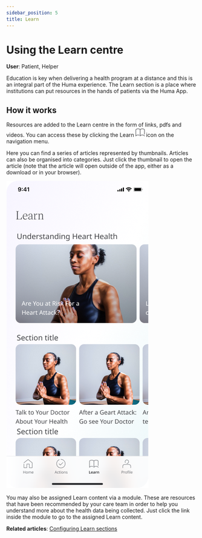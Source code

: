 ```yaml
---
sidebar_position: 5
title: Learn
---
```

# Using the Learn centre
**User**: Patient, Helper

Education is key when delivering a health program at a distance and this is an integral part of the Huma experience. The Learn section is a place where institutions can put resources in the hands of patients via the Huma App.

## How it works​

Resources are added to the Learn centre in the form of links, pdfs and videos. You can access these by clicking the Learn  ![Learn](../assets/LearnIcon.png) icon on the navigation menu. 

Here you can find a series of articles represented by thumbnails. Articles can also be organised into categories. Just click the thumbnail to open the article (note that the article will open outside of the app, either as a download or in your browser).

![Learn](../assets/Learn.png)

You may also be assigned Learn content via a module. These are resources that have been recommended by your care team in order to help you understand more about the health data being collected. Just click the link inside the module to go to the assigned Learn content.

**Related articles**: [Configuring Learn sections](../../admin-portal/managing-deployments/configuring-the-content/learn-sections.md)
